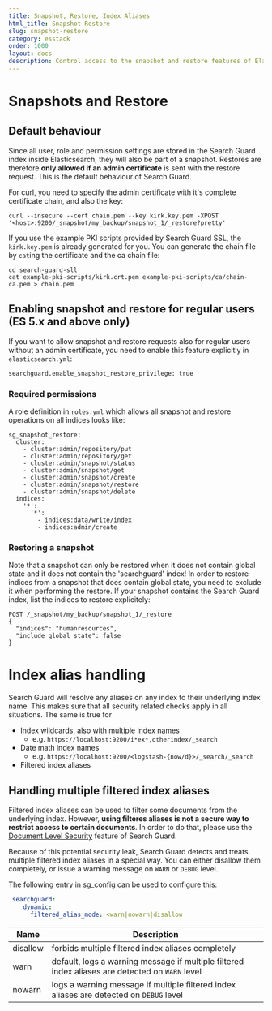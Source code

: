 ```yaml
---
title: Snapshot, Restore, Index Aliases
html_title: Snapshot Restore
slug: snapshot-restore
category: esstack
order: 1000
layout: docs
description: Control access to the snapshot and restore features of Elasticsearch by using Search Guard.
---
```

<!---
Copyright 2017 floragunn GmbH
-->

# Snapshots and Restore

## Default behaviour

Since all user, role and permission settings are stored in the Search Guard index inside Elasticsearch, they will also be part of a snapshot. Restores are therefore **only allowed if an admin certificate** is sent with the restore request. This is the default behaviour of Search Guard.

For curl, you need to specify the admin certificate with it's complete certificate chain, and also the key:

```
curl --insecure --cert chain.pem --key kirk.key.pem -XPOST '<host>:9200/_snapshot/my_backup/snapshot_1/_restore?pretty'
```

If you use the example PKI scripts provided by Search Guard SSL, the `kirk.key.pem` is already generated for you. You can generate the chain file by `cat`ing the certificate and the ca chain file:

```
cd search-guard-sll
cat example-pki-scripts/kirk.crt.pem example-pki-scripts/ca/chain-ca.pem > chain.pem
```

## Enabling snapshot and restore for regular users (ES 5.x and above only)

If you want to allow snapshot and restore requests also for regular users without an admin certificate, you need to enable this feature explicitly in `elasticsearch.yml`:

```
searchguard.enable_snapshot_restore_privilege: true
```

### Required permissions

A role definition in `roles.yml` which allows all snapshot and restore operations on all indices looks like:

```
sg_snapshot_restore:
  cluster:
    - cluster:admin/repository/put
    - cluster:admin/repository/get
    - cluster:admin/snapshot/status
    - cluster:admin/snapshot/get
    - cluster:admin/snapshot/create
    - cluster:admin/snapshot/restore
    - cluster:admin/snapshot/delete
  indices:
    '*':
      '*':
        - indices:data/write/index
        - indices:admin/create
```

### Restoring a snapshot

Note that a snapshot can only be restored when it does not contain global state and it does not contain the 'searchguard' index! In order to restore indices from a snapshot that does contain global state, you need to exclude it when performing the restore. If your snapshot contains the Search Guard index, list the indices to restore explicitely:

```
POST /_snapshot/my_backup/snapshot_1/_restore
{
  "indices": "humanresources",  
  "include_global_state": false
}
```

# Index alias handling

Search Guard will resolve any aliases on any index to their underlying index name. This makes sure that all security related checks apply in all situations. The same is true for 

* Index wildcards, also with multiple index names
  * e.g. `https://localhost:9200/i*ex*,otherindex/_search` 
* Date math index names
  * e.g.  `https://localhost:9200/<logstash-{now/d}>/_search/_search`
* Filtered index aliases 

## Handling multiple filtered index aliases

Filtered index aliases can be used to filter some documents from the underlying index. However, **using filteres aliases is not a secure way to restrict access to certain documents**. In order to do that, please use the [Document Level Security](dlsfls.md) feature of Search Guard.

Because of this potential security leak, Search Guard detects and treats multiple filtered index aliases in a special way. You can either disallow them completely, or issue a warning message on `WARN` or `DEBUG` level.

The following entry in sg_config can be used to configure this:

```yaml
 searchguard:
    dynamic:		    
      filtered_alias_mode: <warn|nowarn|disallow
```

| Name  | Description  |
|---|---|
| disallow | forbids multiple filtered index aliases completely |
| warn | default, logs a warning message if multiple filtered index aliases are detected on `WARN` level |
| nowarn | logs a warning message if multiple filtered index aliases are detected on `DEBUG` level |      
